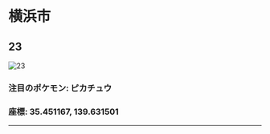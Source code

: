 # 横浜市
## 23
![23](https://local.pokemon.jp/img/p/manhole/dd60987af1dda49a37486a2cbcb4d407_l.png "23")
### 注目のポケモン: ピカチュウ
### 座標: 35.451167, 139.631501
---